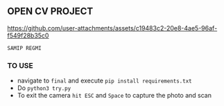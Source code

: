## OPEN CV PROJECT

https://github.com/user-attachments/assets/c19483c2-20e8-4ae5-96af-f549f28b35c0


``` 
SAMIP REGMI
```

### TO USE
- navigate to `final` and execute `pip install requirements.txt`
- Do `python3 try.py` 
- To exit the camera `hit ESC` and `Space` to capture the photo and scan


